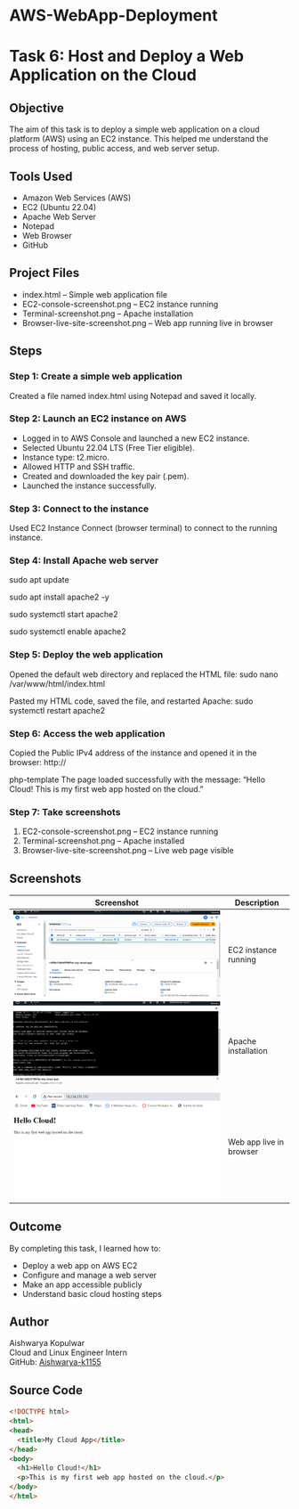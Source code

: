 # AWS-WebApp-Deployment
# Task 6: Host and Deploy a Web Application on the Cloud

## Objective
The aim of this task is to deploy a simple web application on a cloud platform (AWS) using an EC2 instance. This helped me understand the process of hosting, public access, and web server setup.

## Tools Used
- Amazon Web Services (AWS)
- EC2 (Ubuntu 22.04)
- Apache Web Server
- Notepad
- Web Browser
- GitHub

## Project Files
- index.html – Simple web application file
- EC2-console-screenshot.png – EC2 instance running
- Terminal-screenshot.png – Apache installation
- Browser-live-site-screenshot.png – Web app running live in browser

## Steps

### Step 1: Create a simple web application
Created a file named index.html using Notepad and saved it locally.

### Step 2: Launch an EC2 instance on AWS
- Logged in to AWS Console and launched a new EC2 instance.
- Selected Ubuntu 22.04 LTS (Free Tier eligible).
- Instance type: t2.micro.
- Allowed HTTP and SSH traffic.
- Created and downloaded the key pair (.pem).
- Launched the instance successfully.

### Step 3: Connect to the instance
Used EC2 Instance Connect (browser terminal) to connect to the running instance.

### Step 4: Install Apache web server
sudo apt update

sudo apt install apache2 -y

sudo systemctl start apache2

sudo systemctl enable apache2

### Step 5: Deploy the web application
Opened the default web directory and replaced the HTML file:
sudo nano /var/www/html/index.html


Pasted my HTML code, saved the file, and restarted Apache:
sudo systemctl restart apache2

### Step 6: Access the web application
Copied the Public IPv4 address of the instance and opened it in the browser:
http://<public-ip>

php-template
The page loaded successfully with the message:
“Hello Cloud! This is my first web app hosted on the cloud.”

### Step 7: Take screenshots
1. EC2-console-screenshot.png – EC2 instance running  
2. Terminal-screenshot.png – Apache installed  
3. Browser-live-site-screenshot.png – Live web page visible  

## Screenshots
| Screenshot | Description |
|-------------|--------------|
| ![EC2-console-screenshot](EC2-console-screenshot.png) | EC2 instance running |
| ![Terminal-screenshot](Terminal-screenshot.png) | Apache installation |
| ![Browser-live-site-screenshot](Browser-live-site-screenshot.png) | Web app live in browser |

## Outcome
By completing this task, I learned how to:
- Deploy a web app on AWS EC2
- Configure and manage a web server
- Make an app accessible publicly
- Understand basic cloud hosting steps

## Author
Aishwarya Kopulwar  
Cloud and Linux Engineer Intern  
GitHub: [Aishwarya-k1155](https://github.com/Aishwarya-k1155)

## Source Code
```html
<!DOCTYPE html>
<html>
<head>
  <title>My Cloud App</title>
</head>
<body>
  <h1>Hello Cloud!</h1>
  <p>This is my first web app hosted on the cloud.</p>
</body>
</html>
